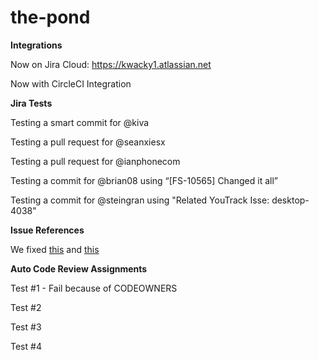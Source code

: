 # the-pond

**Integrations**

Now on Jira Cloud: https://kwacky1.atlassian.net

Now with CircleCI Integration

**Jira Tests**

Testing a smart commit for @kiva

Testing a pull request for @seanxiesx

Testing a pull request for @ianphonecom

Testing a commit for @brian08 using “[FS-10565] Changed it all”

Testing a commit for @steingran using "Related YouTrack Isse: desktop-4038"

**Issue References** 

We fixed [this](https://github.com/goosesnest/the-pond/issues/7) and [this](https://github.com/goosesnest/the-pond/issues/8)

**Auto Code Review Assignments**

Test #1 - Fail because of CODEOWNERS

Test #2

Test #3

Test #4
